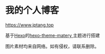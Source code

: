 # 我的个人博客

https://www.jptang.top

基于[Hexo](https://hexo.io)的[hexo-theme-matery
](https://github.com/blinkfox/hexo-theme-matery)主题进行搭建

图片素材均来自网络。如有侵权，请联系删除。
